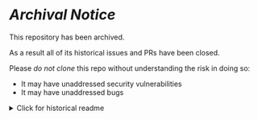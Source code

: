 # ***Archival Notice***
This repository has been archived.

As a result all of its historical issues and PRs have been closed.

Please *do not clone* this repo without understanding the risk in doing so:
- It may have unaddressed security vulnerabilities
- It may have unaddressed bugs

<details>
   <summary>Click for historical readme</summary>

# Sandbox: External Tables

## Why

The purpose of this repository is to facilitate the discovering the requirements for bringing the functionality of the [dbt-external-tables dbt package](https://github.com/dbt-labs/dbt-external-tables) into dbt itself.

[dbt-adapters#92: making dbt-external-tables internal to Core](https://github.com/dbt-labs/dbt-adapters/discussions/92) spells out the motivation and initial design questions for this work.

To truly support External Tables as first-class citizens, it is not sufficient to simply copy the existing package macros into dbt. The major barriers are:

- there is no external_table materialization
- you can't `run` sources today in the way that External Tables require

## What

I've been prototyping how the above two points might be resolved, but to do so, I need examples of External Tables in the wild.

Fortunately, dbt-external-tables has a bootstrapped set of integration tests that cover the majority of functionality of the package across a variety of data platforms.

This repository begins as a fork of the dbt project contained within `dbt-external-tables`'s `integration_tests/` directory.

As I work on continue to prototype, I'll modify this project accordingly.

### Related Work

You'll notice hardly any macros in this repo related to External Tables. That's intentional! Instead, they're found in:

- [dbt-adapters#220](https://github.com/dbt-labs/dbt-adapters/pull/220)
- [dbt-snowflake#1058](https://github.com/dbt-labs/dbt-snowflake/pull/1058)

### Project Structure

Virtually all the external tables defined in this project is the same data.

To test a particular definition of an external table in dbt YAML:

1. define the table in a sources YAML that points to the rignt place in object storage
2. define tests on the table that confirm that data returned by the external table matches the data in `seeds/people.csv` (using the `dbt_utils.equality` macro)

Accordingly the repo is structured with the following key components:

1. `seeds/people.csv`: canonical version of table against which all the external tables will be compared
2. `public_data/`: the exact data as the `people` seed that:
   1. has already been uploaded for testing into:
      1. S3: `s3://dbt-external-tables-testing`
      2. GCS: `gs://dbt-external-tables-testing/`
   2. is partitioned (i.e. has many files in a folder structure)
   3. has two versions: `.csv` and `.json` file format
3. a sources YAML file with many external tables defined for each supported platform  (e.g. `models/plugins/snowflake/snowflake_external.yml`)

These integration tests confirm that, when staged as external tables, using different databases / file formats / partitioning schemes, the final combined output is equivalent to `seeds/people.csv`.

## How to Run

### Environment Setup

1. create local environment variables for all of what is mentioned in [`test.env.sample`](test.env.sample)
2. in your virtualenv run `pip install -r requirements.txt`, this will install development versions of both `dbt-adapters` and `dbt-snowflake` that are required for the external table functionality.
3. tell dbt to use the `profiles.yml` in this repo with `export DBT_PROFILES_DIR=/path/to/your/dbt/project`
4. run `dbt deps` to install dbt-utils, which is needed for the `dbt_utils.equality` macro
5. ensure you can connect to your desired data platform with `dbt debug --target snowflake` (or `bigquery`, `redshift`, etc.)

### Running the Tests

The below is for running against Snowflake, but you can substitute `snowflake` for `bigquery`, `redshift`, etc. as needed.

1. `dbt seed -t snowflake` to materialize the `people` seed
2. `dbt run -s path:models/plugins/snowflake -t snowflake`
3. `dbt test -s path:models/plugins/snowflake -t snowflake`


## Current Prototype Status

### v1: a new `dbt source refresh` command

My first prototype was to make a new dbt command `dbt source refresh` that would materialize external tables defined as sources. However, I quickly got out of my depth with dbt Task and Runners. There's too many pieces missing like:

1. sources can't have materializations when sources don't have `.sql` model files and can't be compiled
2. making a `source` runner requires a lot of refactoring to support things like grants, hooks, and contracts etc

Instead, I opted for an intermediate prototype in which I could continue unblocked.

### v2: a external tables are shell models that use `materialized: external_table`

This works and doesn't require changes to Core only dbt-adapters and the adapter repos themselves!

The big conceit here is that even though an external table is defined entirely in YAML just as in the package:

- the definition must be in a `model:` node not a `source:` node
- every model needs a `.sql` file with a trivial `SELECT` statement that is ignored

With the limitations, we get out of the box the ability to implement an external_table materialization with many of the same model features we know and love:

- `--select` logic
- `--full-refresh`
- actually should test more things...

### ongoing challenges

1. how can dbt figure out that an already existing External Table is an external table and not just a regular table?
2. how to handle the profligate use of the `jinja` `config` macro to cover the dozens of configuration options?



